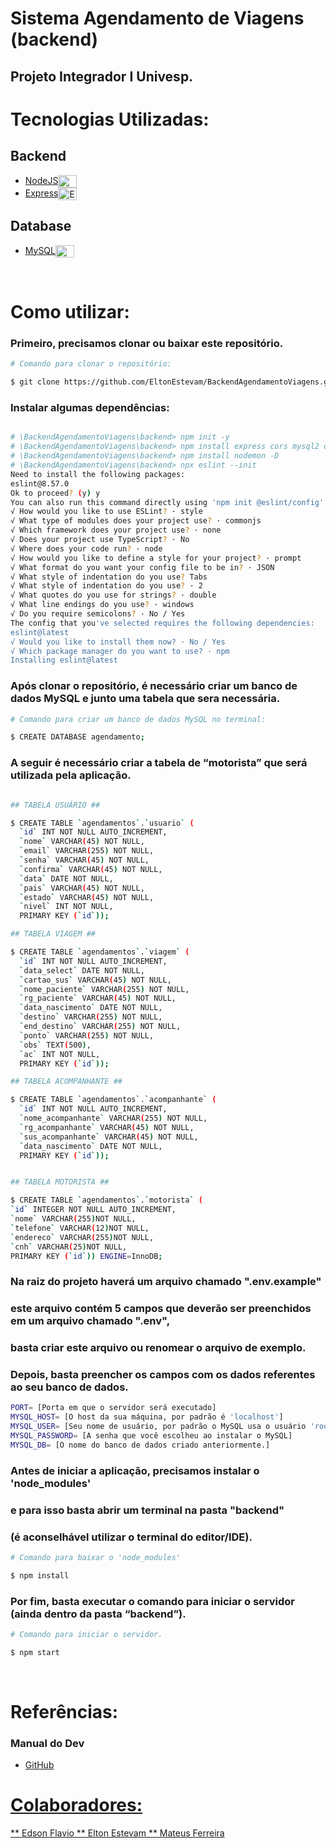 # Sistema Agendamento de Viagens (backend)

## Projeto Integrador I Univesp.

# Tecnologias Utilizadas:

## Backend

- <a href="https://nodejs.org/en/"> NodeJS</a><img align="center" alt="NodeJS" height="20" width="30" src="https://cdn.jsdelivr.net/gh/devicons/devicon/icons/nodejs/nodejs-original.svg">
- <a href="https://expressjs.com/">Express</a><img align="center" alt="Express" height="20" width="30" src="https://cdn.jsdelivr.net/gh/devicons/devicon/icons/express/express-original.svg">

## Database

- <a href="https://www.mysql.com/">MySQL</a><img align="center" alt="MySQL" height="20" width="30" src="https://cdn.jsdelivr.net/gh/devicons/devicon/icons/mysql/mysql-original.svg">

<br>

# Como utilizar:

### Primeiro, precisamos clonar ou baixar este repositório.

```bash
# Comando para clonar o repositório:

$ git clone https://github.com/EltonEstevam/BackendAgendamentoViagens.git

```

### Instalar algumas dependências:

```bash

# \BackendAgendamentoViagens\backend> npm init -y
# \BackendAgendamentoViagens\backend> npm install express cors mysql2 dotenv
# \BackendAgendamentoViagens\backend> npm install nodemon -D
# \BackendAgendamentoViagens\backend> npx eslint --init
Need to install the following packages:
eslint@8.57.0
Ok to proceed? (y) y
You can also run this command directly using 'npm init @eslint/config'.
√ How would you like to use ESLint? · style
√ What type of modules does your project use? · commonjs
√ Which framework does your project use? · none
√ Does your project use TypeScript? · No
√ Where does your code run? · node
√ How would you like to define a style for your project? · prompt
√ What format do you want your config file to be in? · JSON
√ What style of indentation do you use? Tabs
√ What style of indentation do you use? · 2
√ What quotes do you use for strings? · double
√ What line endings do you use? · windows
√ Do you require semicolons? · No / Yes
The config that you've selected requires the following dependencies:
eslint@latest
√ Would you like to install them now? · No / Yes
√ Which package manager do you want to use? · npm
Installing eslint@latest

```

### Após clonar o repositório, é necessário criar um banco de dados MySQL e junto uma tabela que sera necessária.

```bash
# Comando para criar um banco de dados MySQL no terminal:

$ CREATE DATABASE agendamento;
```

### A seguir é necessário criar a tabela de “motorista” que será utilizada pela aplicação.

```bash

## TABELA USUÁRIO ##

$ CREATE TABLE `agendamentos`.`usuario` (
  `id` INT NOT NULL AUTO_INCREMENT,
  `nome` VARCHAR(45) NOT NULL,
  `email` VARCHAR(255) NOT NULL,
  `senha` VARCHAR(45) NOT NULL,
  `confirma` VARCHAR(45) NOT NULL,
  `data` DATE NOT NULL,
  `pais` VARCHAR(45) NOT NULL,
  `estado` VARCHAR(45) NOT NULL,
  `nivel` INT NOT NULL,
  PRIMARY KEY (`id`));

## TABELA VIAGEM ##

$ CREATE TABLE `agendamentos`.`viagem` (
  `id` INT NOT NULL AUTO_INCREMENT,
  `data_select` DATE NOT NULL,
  `cartao_sus` VARCHAR(45) NOT NULL,
  `nome_paciente` VARCHAR(255) NOT NULL,
  `rg_paciente` VARCHAR(45) NOT NULL,
  `data_nascimento` DATE NOT NULL,
  `destino` VARCHAR(255) NOT NULL,
  `end_destino` VARCHAR(255) NOT NULL,
  `ponto` VARCHAR(255) NOT NULL,
  `obs` TEXT(500),
  `ac` INT NOT NULL,
  PRIMARY KEY (`id`));

## TABELA ACOMPANHANTE ##

$ CREATE TABLE `agendamentos`.`acompanhante` (
  `id` INT NOT NULL AUTO_INCREMENT,
  `nome_acompanhante` VARCHAR(255) NOT NULL,
  `rg_acompanhante` VARCHAR(45) NOT NULL,
  `sus_acompanhante` VARCHAR(45) NOT NULL,
  `data_nascimento` DATE NOT NULL,
  PRIMARY KEY (`id`));


## TABELA MOTORISTA ##

$ CREATE TABLE `agendamentos`.`motorista` (
`id` INTEGER NOT NULL AUTO_INCREMENT,
`nome` VARCHAR(255)NOT NULL,
`telefone` VARCHAR(12)NOT NULL,
`endereco` VARCHAR(255)NOT NULL,
`cnh` VARCHAR(25)NOT NULL,
PRIMARY KEY (`id`)) ENGINE=InnoDB;

```

### Na raiz do projeto haverá um arquivo chamado ".env.example"

### este arquivo contém 5 campos que deverão ser preenchidos em um arquivo chamado ".env",

### basta criar este arquivo ou renomear o arquivo de exemplo.

### Depois, basta preencher os campos com os dados referentes ao seu banco de dados.

```bash
PORT= [Porta em que o servidor será executado]
MYSQL_HOST= [O host da sua máquina, por padrão é 'localhost']
MYSQL_USER= [Seu nome de usuário, por padrão o MySQL usa o usuário 'root']
MYSQL_PASSWORD= [A senha que você escolheu ao instalar o MySQL]
MYSQL_DB= [O nome do banco de dados criado anteriormente.]
```

### Antes de iniciar a aplicação, precisamos instalar o 'node_modules'

### e para isso basta abrir um terminal na pasta "backend"

### (é aconselhável utilizar o terminal do editor/IDE).

```bash
# Comando para baixar o 'node_modules'

$ npm install
```

### Por fim, basta executar o comando para iniciar o servidor (ainda dentro da pasta “backend”).

```bash
# Comando para iniciar o servidor.

$ npm start
```

<br>

# Referências:

### Manual do Dev

- <a href="https://github.com/manualdodev"> GitHub

# Colaboradores:

\*\* <a href="https://github.com/Edsonflaviobr"> Edson Flavio
\*\* <a href="https://github.com/EltonEstevam"> Elton Estevam
\*\* <a href="https://github.com/MateusFerreira2648"> Mateus Ferreira

